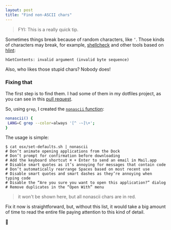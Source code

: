 ```yaml
---
layout: post
title: "Find non-ASCII chars"
---
```


> FYI: This is a really quick tip.

Sometimes things break because of random characters, like `’`. Those kinds
of characters may break, for example, [shellcheck](http://www.shellcheck.net/)
and other tools based on [hlint](https://github.com/ndmitchell/hlint):

```
hGetContents: invalid argument (invalid byte sequence)
```

Also, who likes those stupid chars? Nobody does!

### Fixing that

The first step is to find them. I had some of them in my dotfiles project,
as you can see in this [pull request][pr].

So, using `grep`, I created the [`nonascii` function][commit]:


```bash
nonascii() {
 LANG=C grep --color=always '[^ -~]\+';
}
```

The usage is simple:

```console
$ cat osx/set-defaults.sh | nonascii
# Don’t animate opening applications from the Dock
# Don’t prompt for confirmation before downloading
# Add the keyboard shortcut ⌘ + Enter to send an email in Mail.app
# Disable smart quotes as it’s annoying for messages that contain code
# Don’t automatically rearrange Spaces based on most recent use
# Disable smart quotes and smart dashes as they’re annoying when typing code
# Disable the “Are you sure you want to open this application?” dialog
# Remove duplicates in the “Open With” menu
```

> it won't be shown here, but all nonascii chars are in red.

Fix it now is straightforward, but, without this list, it would take a big
amount of time to read the entire file paying attention to this kind of detail.

:beers:

[commit]: https://github.com/caarlos0/dotfiles/commit/da1bfe4d895aad8efc9ba79cac46e2b545514576
[pr]: https://github.com/caarlos0/dotfiles/pull/36
